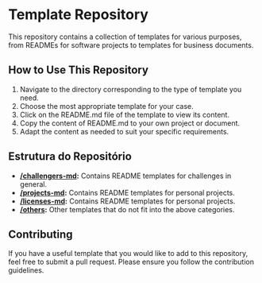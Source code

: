 # Template Repository

This repository contains a collection of templates for various purposes, from READMEs for software projects to templates for business documents.

## How to Use This Repository

1. Navigate to the directory corresponding to the type of template you need.
2. Choose the most appropriate template for your case.
3. Click on the README.md file of the template to view its content.
4. Copy the content of README.md to your own project or document.
5. Adapt the content as needed to suit your specific requirements.

## Estrutura do Repositório

- **[/challengers-md](/challengers-md/):** Contains README templates for challenges in general.
- **[/projects-md](/projects-md):** Contains README templates for personal projects.
- **[/licenses-md](/licenses-md):** Contains README templates for personal projects.
- **[/others](/others-md/):** Other templates that do not fit into the above categories.

## Contributing

If you have a useful template that you would like to add to this repository, feel free to submit a pull request. Please ensure you follow the contribution guidelines.
